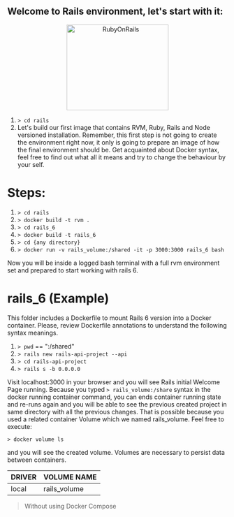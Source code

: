 ## Welcome to Rails environment, let's start with it: ##
<center><img src="https://upload.wikimedia.org/wikipedia/commons/6/62/Ruby_On_Rails_Logo.svg" width="233" height="196" alt="RubyOnRails"></center>

1. ```> cd rails```
2. Let's build our first image that contains RVM, Ruby, Rails and Node versioned installation. Remember, this first step is not going to create the environment right now, it only is going to prepare an image of how the final environment should be.
Get acquainted about Docker syntax, feel free to find out what all it means and try to change the behaviour by your self.

# Steps: #  
1. ```> cd rails```   
2. ```> docker build -t rvm .```  
3. ```> cd rails_6```  
4. ```> docker build -t rails_6```  
5. ```> cd {any directory}```  
6. ```> docker run -v rails_volume:/shared -it -p 3000:3000 rails_6 bash```  

Now you will be inside a logged bash terminal with a full rvm environment set and prepared to start working with rails 6.

# rails_6 (Example) #
This folder includes a Dockerfile to mount Rails 6 version into a Docker container. Please, review Dockerfile annotations to understand the following syntax meanings.

1. ```> pwd``` == ":/shared"  
2. ```> rails new rails-api-project --api```  
3. ```> cd rails-api-project```
4. ```> rails s -b 0.0.0.0```  

Visit localhost:3000 in your browser and you will see Rails initial Welcome Page running. 
Because you typed ```> rails_volume:/share``` syntax in the docker running container command, you can ends container running state and re-runs again and you will be able to see the previous created project in same directory with all the previous changes.
That is possible because you used a related container Volume which we named rails_volume. Feel free to execute:  

```> docker volume ls```  

and you will see the created volume. Volumes are necessary to persist data between containers.  

|DRIVER|VOLUME NAME|  
|---|---|
|local|rails_volume|  

> Without using Docker Compose
